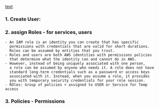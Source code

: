 [text](AWS_Free_Tier.md)

### 1. Create User:
### 2. assign Roles - for services, users 
    - An IAM role is an identity you can create that has specific 
      permissions with credentials that are valid for short durations. 
      Roles can be assumed by entities that you trust.
    - Roles and users are both AWS identities with permissions policies 
      that determine what the identity can and cannot do in AWS.
    - However, instead of being uniquely associated with one person, 
      a role can be assumed by anyone who needs it. A role does not have 
      standard long-term credentials such as a password or access keys 
      associated with it. Instead, when you assume a role, it provides 
      you with temporary security credentials for your role session.
    - ROles: Group of policies + assigned to USER or Service for Temp access
### 3. Policies - Permissions